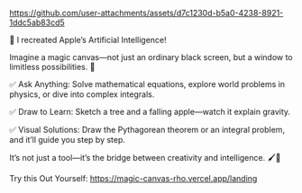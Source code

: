 
https://github.com/user-attachments/assets/d7c1230d-b5a0-4238-8921-1ddc5ab83cd5



🚀 I recreated Apple’s Artificial Intelligence!

Imagine a magic canvas—not just an ordinary black screen, but a window to limitless possibilities. 🌌


✅ Ask Anything: Solve mathematical equations, explore world problems in physics, or dive into complex integrals.

✅ Draw to Learn: Sketch a tree and a falling apple—watch it explain gravity.

✅ Visual Solutions: Draw the Pythagorean theorem or an integral problem, and it’ll guide you step by step.


It’s not just a tool—it’s the bridge between creativity and intelligence. 🖌🤖


Try this Out Yourself: https://magic-canvas-rho.vercel.app/landing
